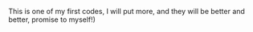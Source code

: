 This is one of my first codes, I will put more, and they will be better and better, promise to myself!)

